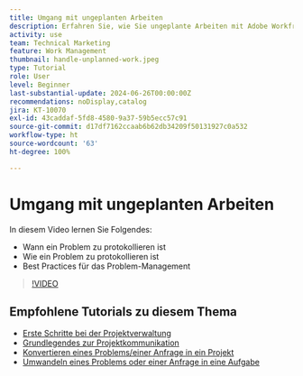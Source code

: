 ```yaml
---
title: Umgang mit ungeplanten Arbeiten
description: Erfahren Sie, wie Sie ungeplante Arbeiten mit Adobe Workfront handhaben.
activity: use
team: Technical Marketing
feature: Work Management
thumbnail: handle-unplanned-work.jpeg
type: Tutorial
role: User
level: Beginner
last-substantial-update: 2024-06-26T00:00:00Z
recommendations: noDisplay,catalog
jira: KT-10070
exl-id: 43caddaf-5fd8-4580-9a37-59b5ecc57c91
source-git-commit: d17df7162ccaab6b62db34209f50131927c0a532
workflow-type: ht
source-wordcount: '63'
ht-degree: 100%

---
```


# Umgang mit ungeplanten Arbeiten

In diesem Video lernen Sie Folgendes:

* Wann ein Problem zu protokollieren ist
* Wie ein Problem zu protokollieren ist
* Best Practices für das Problem-Management

>[!VIDEO](https://video.tv.adobe.com/v/3419488/?quality=12&learn=on&enablevpops)

## Empfohlene Tutorials zu diesem Thema

* [Erste Schritte bei der Projektverwaltung](/help/manage-work/projects/getting-started-manage-a-project.md)
* [Grundlegendes zur Projektkommunikation](/help/manage-work/projects/understand-project-communication.md)
* [Konvertieren eines Problems/einer Anfrage in ein Projekt](/help/manage-work/issues-requests/create-a-project-from-a-request.md)
* [Umwandeln eines Problems oder einer Anfrage in eine Aufgabe](/help/manage-work/issues-requests/convert-issues-to-other-work-items.md)
